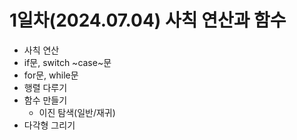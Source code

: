 # 1일차(2024.07.04) 사칙 연산과 함수
- 사칙 연산 
- if문, switch ~case~문
- for문, while문 
- 행렬 다루기 
- 함수 만들기
    - 이진 탐색(일반/재귀)
- 다각형 그리기